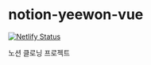 # notion-yeewon-vue
[![Netlify Status](https://api.netlify.com/api/v1/badges/be8f2a4b-da0d-447e-8bca-cde3866ae4ed/deploy-status)](https://app.netlify.com/sites/reverent-kare-d72c87/deploys)

노션 클로닝 프로젝트 
